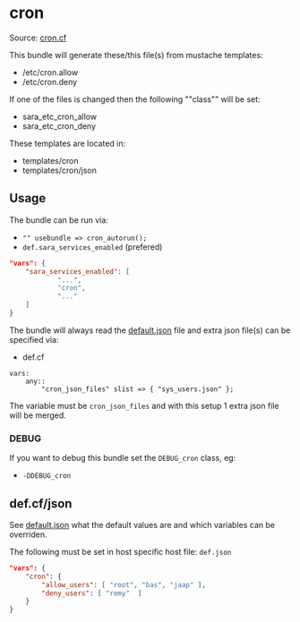 
# cron

Source: [cron.cf](/services/cron.cf)

This bundle will generate these/this file(s) from mustache templates:
 * /etc/cron.allow
 * /etc/cron.deny

If one of the files is changed then the following ""class"" will be set:
 * sara_etc_cron_allow
 * sara_etc_cron_deny

These templates are located in:
 * templates/cron
 * templates/cron/json

## Usage

The bundle can be run via:
 *  `"" usebundle => cron_autorun();`
 * `def.sara_services_enabled` (prefered)
```json
"vars": {
    "sara_services_enabled": [
            "...",
            "cron",
            "..."
    ]
}
```

The bundle will always read the [default.json](/templates/cron/json/default.json) file
and extra json file(s) can be specified via:
 * def.cf
```
vars:
    any::
        "cron_json_files" slist => { "sys_users.json" };
```

The variable must be `cron_json_files` and with this setup 1 extra json file will be  merged.

###  DEBUG 

If you want to debug this bundle set the `DEBUG_cron` class, eg:
 * `-DDEBUG_cron`

## def.cf/json

See [default.json](/templates/cron/json/default.json) what the default values are and
which variables can be overriden.

The following must be set in host specific host file: `def.json`
```json
"vars": {
    "cron": {
        "allow_users": [ "root", "bas", "jaap" ],
        "deny_users": [ "remy"  ]
    }
}
```
